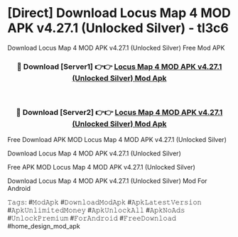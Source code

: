 # [Direct] Download Locus Map 4 MOD APK v4.27.1 (Unlocked Silver) - tl3c6
Download Locus Map 4 MOD APK v4.27.1 (Unlocked Silver) Free Mod APK

<div align="center">
<h3>🔴 Download [Server1] 👉👉 <a href="https://apk-comot.site?title=Locus_Map_4_MOD_APK_v4.27.1_(Unlocked_Silver)">Locus Map 4 MOD APK v4.27.1 (Unlocked Silver) Mod Apk</a></h3><br>

<h3>🔴 Download [Server2] 👉👉 <a href="https://apk-comot.site?title=Locus_Map_4_MOD_APK_v4.27.1_(Unlocked_Silver)">Locus Map 4 MOD APK v4.27.1 (Unlocked Silver) Mod Apk</a></h3>
</div>


Free Download APK MOD Locus Map 4 MOD APK v4.27.1 (Unlocked Silver)

Download Locus Map 4 MOD APK v4.27.1 (Unlocked Silver) 

Free APK MOD Locus Map 4 MOD APK v4.27.1 (Unlocked Silver) 

Download Locus Map 4 MOD APK v4.27.1 (Unlocked Silver) Mod For Android

𝚃𝚊𝚐𝚜: #𝙼𝚘𝚍𝙰𝚙𝚔 #𝙳𝚘𝚠𝚗𝚕𝚘𝚊𝚍𝙼𝚘𝚍𝙰𝚙𝚔 #𝙰𝚙𝚔𝙻𝚊𝚝𝚎𝚜𝚝𝚅𝚎𝚛𝚜𝚒𝚘𝚗 #𝙰𝚙𝚔𝚄𝚗𝚕𝚒𝚖𝚒𝚝𝚎𝚍𝙼𝚘𝚗𝚎𝚢 #𝙰𝚙𝚔𝚄𝚗𝚕𝚘𝚌𝚔𝙰𝚕𝚕 #𝙰𝚙𝚔𝙽𝚘𝙰𝚍𝚜 #𝚄𝚗𝚕𝚘𝚌𝚔𝙿𝚛𝚎𝚖𝚒𝚞𝚖 #𝙵𝚘𝚛𝙰𝚗𝚍𝚛𝚘𝚒𝚍 #𝙵𝚛𝚎𝚎𝙳𝚘𝚠𝚗𝚕𝚘𝚊𝚍 #home_design_mod_apk